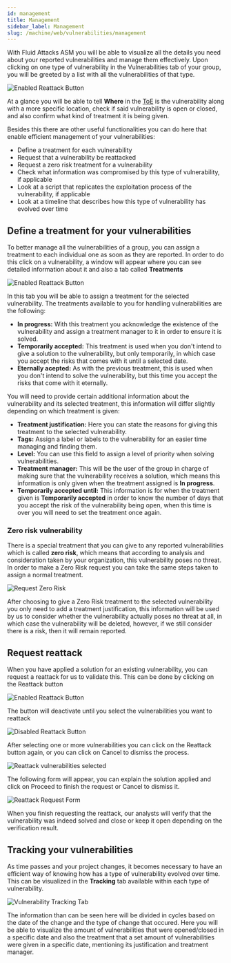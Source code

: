 ```yaml
---
id: management
title: Management
sidebar_label: Management
slug: /machine/web/vulnerabilities/management
---
```


With Fluid Attacks ASM you will be able to visualize all the details you
need about your reported vulnerabilities and manage them effectively.
Upon clicking on one type of vulnerability in the Vulnerabilities tab of your
group, you will be greeted by a list with all the vulnerabilities of that type.

![Enabled Reattack Button](/img/web/vulnerabilities/management/vulnerabilities_location.png)

At a glance you will be able to tell **Where** in the
[ToE](/machine/web/glossary/#toe "Target of Evaluation") is the vulnerability along with
a more specific location, check if said vulnerability is open or closed, and also
confirm what kind of treatment it is being given.

Besides this there are other useful functionalities you can do here that
enable efficient management of your vulnerabilities:
- Define a treatment for each vulnerability
- Request that a vulnerability be reattacked
- Request a zero risk treatment for a vulnerability
- Check what information was compromised by this type of vulnerability,
if applicable
- Look at a script that replicates the exploitation process of the vulnerability,
if applicable
- Look at a timeline that describes how this type of vulnerability has evolved over time

## Define a treatment for your vulnerabilities

To better manage all the vulnerabilities of a group, you can assign a treatment
to each individual one as soon as they are reported. In order to do this click
on a vulnerability, a window will appear where you can see detailed information
about it and also a tab called **Treatments**

![Enabled Reattack Button](/img/web/vulnerabilities/management/vulnerabilities_treatments.png)

In this tab you will be able to assign a treatment for the selected vulnerability.
The treatments available to you for handling vulnerabilities are the following:

- **In progress:** With this treatment you acknowledge the existence of the
vulnerability and assign a treatment manager to it in order to ensure
it is solved.
- **Temporarily accepted:** This treatment is used when you don't intend to
give a solution to the vulnerability, but only temporarily, in which case
you accept the risks that comes with it until a selected date.
- **Eternally acepted:** As with the previous treatment, this is used when
you don't intend to solve the vulnerability, but this time you accept the
risks that come with it eternally.

You will need to provide certain additional information about the
vulnerability and its selected treatment, this information will differ slightly
depending on which treatment is given:

- **Treatment justification:** Here you can state the reasons for giving this
treatment to the selected vulnerability.
- **Tags:** Assign a label or labels to the vulnerability for an easier time
managing and finding them.
- **Level:** You can use this field to assign a level of priority when solving
vulnerabilities.
- **Treatment manager:** This will be the user of the group in charge of making
sure that the vulnerability receives a solution, which means this information
is only given when the treatment assigned is **In progress**.
- **Temporarily accepted until:** This information is for when the treatment given
is **Temporarily accepted** in order to know the number of days that you accept
the risk of the vulnerability being open, when this time is over you will need
to set the treatment once again.

### Zero risk vulnerability

There is a special treatment that you can give to any reported vulnerabilities which
is called **zero risk**, which means that according to analysis and consideration
taken by your organization, this vulnerability poses no threat. In order to make
a Zero Risk request you can take the same steps taken to assign a normal treatment.

![Request Zero Risk](/img/web/vulnerabilities/management/request_zero_risk.png)

After choosing to give a Zero Risk treatment to the selected vulnerability you
only need to add a treatment justification, this information will be used by us
to consider whether the vulnerability actually poses no threat at all, in which
case the vulnerability will be deleted, however, if we still consider there is a risk,
then it will remain reported.

## Request reattack

When you have applied a solution for an existing vulnerability, you can request a
reattack for us to validate this. This can be done by clicking on the Reattack
button

![Enabled Reattack Button](/img/web/vulnerabilities/management/reattack_button_enabled.png)

The button will deactivate until you select the vulnerabilities you want to reattack

![Disabled Reattack Button](/img/web/vulnerabilities/management/reattack_button_disabled.png)

After selecting one or more vulnerabilities you can click on the Reattack button again,
or you can click on Cancel to dismiss the process.

![Reattack vulnerabilities selected](/img/web/vulnerabilities/management/reattack_vulnselect.png)

The following form will appear, you can explain the solution applied and click on Proceed
to finish the request or Cancel to dismiss it.

![Reattack Request Form](/img/web/vulnerabilities/management/reattack_form.png)

When you finish requesting the reattack, our analysts will verify that the vulnerability
was indeed solved and close or keep it open depending on the verification result.

## Tracking your vulnerabilities

As time passes and your project changes, it becomes necessary to have an efficient way
of knowing how has a type of vulnerability evolved over time. This can be visualized
in the **Tracking** tab available within each type of vulnerability.

![Vulnerability Tracking Tab](/img/web/vulnerabilities/management/vulnerabilities_tracking.png)

The information than can be seen here will be divided in cycles based on the date
of the change and the type of change that occured. Here you will be able to
visualize the amount of vulnerabilities that were opened/closed in a specific date
and also the treatment that a set amount of vulnerabilities were given in a
specific date, mentioning its justification and treatment manager.
